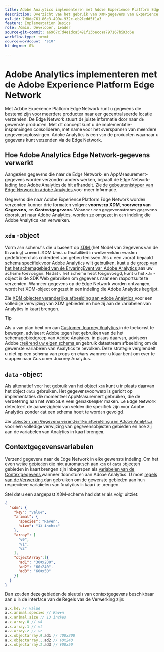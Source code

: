 ```yaml
---
title: Adobe Analytics implementeren met Adobe Experience Platform Edge
description: Overzicht van het gebruik van XDM-gegevens van Experience Platform in Adobe Analytics
exl-id: 7d8de761-86e3-499a-932c-eb27edd5f1a3
feature: Implementation Basics
role: Admin, Developer, Leader
source-git-commit: a6967c7d4e1dca5491f13beccaa797167b503d6e
workflow-type: tm+mt
source-wordcount: '510'
ht-degree: 0%

---
```


# Adobe Analytics implementeren met de Adobe Experience Platform Edge Network

Met Adobe Experience Platform Edge Network kunt u gegevens die bestemd zijn voor meerdere producten naar een gecentraliseerde locatie verzenden. De Edge Network stuurt de juiste informatie door naar de gewenste producten. Met dit concept kunt u de implementatie-inspanningen consolideren, met name voor het overspannen van meerdere gegevensoplossingen. Adobe Analytics is een van de producten waarnaar u gegevens kunt verzenden via de Edge Network.

## Hoe Adobe Analytics Edge Network-gegevens verwerkt

Aangezien gegevens die naar de Edge Network- en AppMeasurement-gegevens worden verzonden anders werken, bepaalt de Edge Network-lading hoe Adobe Analytics de hit afhandelt. Zie [ de gebeurtenistypen van Edge Network in Adobe Analytics ](hit-types.md) voor meer informatie.

Gegevens die naar Adobe Experience Platform Edge Network worden verzonden kunnen drie formaten volgen: **voorwerp XDM**, **voorwerp van Gegevens**, en **Contextgegevens**. Wanneer een gegevensstroom gegevens doorstuurt naar Adobe Analytics, worden ze omgezet in een indeling die Adobe Analytics kan verwerken.

## `xdm` -object

Vorm aan schema&#39;s die u baseert op [ XDM ](https://experienceleague.adobe.com/en/docs/experience-platform/xdm/home) (het Model van Gegevens van de Ervaring) creeert. XDM biedt u flexibiliteit in welke velden worden gedefinieerd als onderdeel van gebeurtenissen. Als u een vooraf bepaald schema specifiek voor Adobe Analytics wilt gebruiken, kunt u de [ groep van het het schemagebied van de ErvaringEvent van Adobe Analytics ](https://experienceleague.adobe.com/en/docs/experience-platform/xdm/field-groups/event/analytics-full-extension) aan uw schema toevoegen. Nadat u het schema hebt toegevoegd, kunt u het `xdm` -object in de SDK Web gebruiken om gegevens naar een rapportsuite te verzenden. Wanneer gegevens op de Edge Network worden ontvangen, wordt het XDM-object omgezet in een indeling die Adobe Analytics begrijpt.

Zie [ XDM objecten veranderlijke afbeelding aan Adobe Analytics ](xdm-var-mapping.md) voor een volledige verwijzing van XDM gebieden en hoe zij aan de variabelen van Analytics in kaart brengen.

>[!TIP]
>
>Als u van plan bent om aan [ Customer Journey Analytics ](https://experienceleague.adobe.com/en/docs/analytics-platform/using/cja-landing) in de toekomst te bewegen, adviseert Adobe tegen het gebruiken van de het schemagebiedgroep van Adobe Analytics. In plaats daarvan, adviseert Adobe [ creërend uw eigen schema ](https://experienceleague.adobe.com/en/docs/analytics-platform/using/compare-aa-cja/upgrade-to-cja/schema/cja-upgrade-schema-architect) en gebruik datastream afbeelding om de gewenste variabelen van Analytics te bevolken. Deze strategie vergrendelt u niet op een schema van props en eVars wanneer u klaar bent om over te stappen naar Customer Journey Analytics.

## `data` -object

Als alternatief voor het gebruik van het object `xdm` kunt u in plaats daarvan het object `data` gebruiken. Het gegevensvoorwerp is gericht op implementaties die momenteel AppMeasurement gebruiken, die de verbetering aan het Web SDK veel gemakkelijker maken. De Edge Network detecteert de aanwezigheid van velden die specifiek zijn voor Adobe Analytics zonder dat een schema hoeft te worden gevolgd.

Zie [ objecten van Gegevens veranderlijke afbeelding aan Adobe Analytics ](data-var-mapping.md) voor een volledige verwijzing van gegevensobjecten gebieden en hoe zij aan de variabelen van Analytics in kaart brengen.

## Contextgegevensvariabelen

Verzend gegevens naar de Edge Network in elke gewenste indeling. Om het even welke gebieden die niet automatisch aan `xdm` of `data` objecten gebieden in kaart brengen zijn inbegrepen als [ variabelen van de Contextgegevens ](/help/implement/vars/page-vars/contextdata.md) wanneer door:sturen aan Adobe Analytics. U moet [ regels van de Verwerking ](/help/admin/tools/manage-rs/edit-settings/general/processing-rules/pr-overview.md) dan gebruiken om de gewenste gebieden aan hun respectieve variabelen van Analytics in kaart te brengen.

Stel dat u een aangepast XDM-schema had dat er als volgt uitziet:

```json
{
  "xdm": {
    "key": "value",
    "animal": {
      "species": "Raven",
      "size": "13 inches"
    },
    "array": [
      "v0",
      "v1",
      "v2"
    ],
    "objectArray":[{
      "ad1": "300x200",
      "ad2": "60x240",
      "ad3": "600x50"
    }]
  }
}
```

Dan zouden deze gebieden de sleutels van contextgegevens beschikbaar aan u in de interface van de Regels van de Verwerking zijn:

```javascript
a.x.key // value
a.x.animal.species // Raven
a.x.animal.size // 13 inches
a.x.array.0 // v0
a.x.array.1 // v1
a.x.array.2 // v2
a.x.objectarray.0.ad1 // 300x200
a.x.objectarray.1.ad2 // 60x240
a.x.objectarray.2.ad3 // 600x50
```
